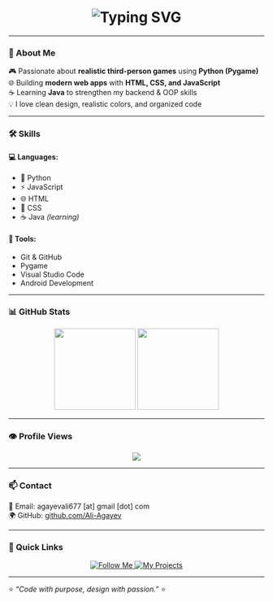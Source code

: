 <h1 align="center">
  <img src="https://readme-typing-svg.herokuapp.com?font=Fira+Code&size=28&duration=3000&pause=800&color=00C2FF&center=true&vCenter=true&width=435&lines=Hi+there!+👋;I'm+Ali+Agayev;FullStack+Devlopment;Developer+%26+Game+Creator" alt="Typing SVG" />
</h1>

---

### 🧠 About Me
🎮 Passionate about **realistic third-person games** using **Python (Pygame)**  
🌐 Building **modern web apps** with **HTML, CSS, and JavaScript**  
☕ Learning **Java** to strengthen my backend & OOP skills  
💡 I love clean design, realistic colors, and organized code  

---

### 🛠️ Skills
#### 💻 Languages:
- 🐍 Python  
- ⚡ JavaScript  
- 🌐 HTML  
- 🎨 CSS  
- ☕ Java *(learning)*  

#### 🧰 Tools:
- Git & GitHub  
- Pygame  
- Visual Studio Code  
- Android Development  

---

### 📊 GitHub Stats
<p align="center">
  <img src="https://github-readme-stats.vercel.app/api?username=Ali-Agayev&show_icons=true&theme=tokyonight" height="160px"/>
  <img src="https://github-readme-stats.vercel.app/api/top-langs/?username=Ali-Agayev&layout=compact&theme=tokyonight" height="160px"/>
</p>

---

### 👁️ Profile Views
<p align="center">
  <img src="https://komarev.com/ghpvc/?username=Ali-Agayev&color=blue&style=flat-square&label=PROFILE+VIEWS"/>
</p>

---

### 📫 Contact
📧 Email: agayevali677 [at] gmail [dot] com  
🌍 GitHub: [github.com/Ali-Agayev](https://github.com/Ali-Agayev)  

---

### 🔗 Quick Links
<p align="center">
  <a href="https://github.com/Ali-Agayev" target="_blank">
    <img src="https://img.shields.io/badge/Follow%20Me-0077B5?style=for-the-badge&logo=github&logoColor=white" alt="Follow Me"/>
  </a>
  <a href="https://github.com/Ali-Agayev?tab=repositories" target="_blank">
    <img src="https://img.shields.io/badge/My%20Projects-FF5733?style=for-the-badge&logo=github&logoColor=white" alt="My Projects"/>
  </a>
</p>

---

⭐ *“Code with purpose, design with passion.”* ⭐
